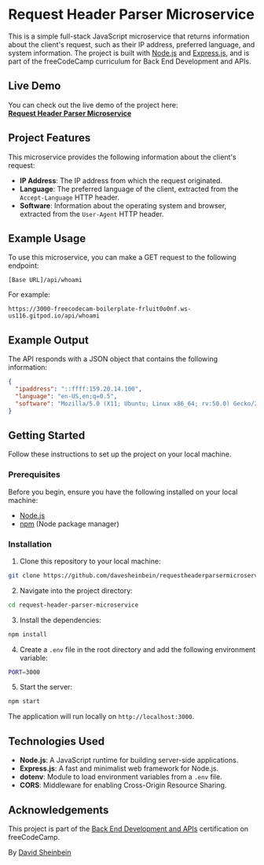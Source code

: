 # Request Header Parser Microservice

This is a simple full-stack JavaScript microservice that returns information about the client's request, such as their IP address, preferred language, and system information. The project is built with [Node.js](https://nodejs.org/) and [Express.js](https://expressjs.com/), and is part of the freeCodeCamp curriculum for Back End Development and APIs.

## Live Demo

You can check out the live demo of the project here:  
**[Request Header Parser Microservice](https://3000-freecodecam-boilerplate-frluit0o0nf.ws-us116.gitpod.io/)**

## Project Features

This microservice provides the following information about the client's request:

- **IP Address**: The IP address from which the request originated.
- **Language**: The preferred language of the client, extracted from the `Accept-Language` HTTP header.
- **Software**: Information about the operating system and browser, extracted from the `User-Agent` HTTP header.

## Example Usage

To use this microservice, you can make a GET request to the following endpoint:

```
[Base URL]/api/whoami
```

For example:

```
https://3000-freecodecam-boilerplate-frluit0o0nf.ws-us116.gitpod.io/api/whoami
```

## Example Output

The API responds with a JSON object that contains the following information:

```json
{
  "ipaddress": "::ffff:159.20.14.100",
  "language": "en-US,en;q=0.5",
  "software": "Mozilla/5.0 (X11; Ubuntu; Linux x86_64; rv:50.0) Gecko/20100101 Firefox/50.0"
}
```

## Getting Started

Follow these instructions to set up the project on your local machine.

### Prerequisites

Before you begin, ensure you have the following installed on your local machine:

- [Node.js](https://nodejs.org/) 
- [npm](https://www.npmjs.com/) (Node package manager)

### Installation

1. Clone this repository to your local machine:

```bash
git clone https://github.com/davesheinbein/requestheaderparsermicroservice.git
```

2. Navigate into the project directory:

```bash
cd request-header-parser-microservice
```

3. Install the dependencies:

```bash
npm install
```

4. Create a `.env` file in the root directory and add the following environment variable:

```bash
PORT=3000
```

5. Start the server:

```bash
npm start
```

The application will run locally on `http://localhost:3000`.

## Technologies Used

- **Node.js**: A JavaScript runtime for building server-side applications.
- **Express.js**: A fast and minimalist web framework for Node.js.
- **dotenv**: Module to load environment variables from a `.env` file.
- **CORS**: Middleware for enabling Cross-Origin Resource Sharing.

## Acknowledgements

This project is part of the [Back End Development and APIs](https://www.freecodecamp.org/learn/back-end-development-and-apis/) certification on freeCodeCamp.

By [David Sheinbein](https://davidsheinbeinengineer.com/)

